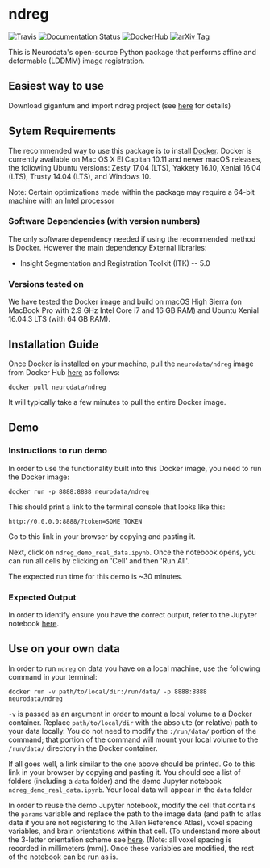 # ndreg
[![Travis](https://travis-ci.org/neurodata/ndreg.svg?branch=master)](https://travis-ci.org/#)
[![Documentation Status](https://readthedocs.org/projects/ndreg/badge/?version=latest)](http://ndreg.readthedocs.io/en/latest/?badge=latest)
[![DockerHub](https://img.shields.io/docker/pulls/neurodata/ndreg.svg)](https://hub.docker.com/r/neurodata/ndreg)
[![arXiv Tag](https://img.shields.io/badge/arXiv-1605.02060-brightgreen.svg)](https://arxiv.org/abs/1605.02060)<br/>


This is Neurodata's open-source Python package that performs affine and deformable (LDDMM) image registration.   <br/>

## Easiest way to use

Download gigantum and import ndreg project (see [here](https://gigantum.com/gigantum-examples/ndreg-2) for details)

## Sytem Requirements


The recommended way to use this package is to install [Docker](https://store.docker.com/search?offering=community&type=edition). Docker is currently available on Mac OS X El Capitan 10.11 and newer macOS releases, the following Ubuntu versions: Zesty 17.04 (LTS), Yakkety 16.10, Xenial 16.04 (LTS), Trusty 14.04 (LTS), and Windows 10.

Note: Certain optimizations made within the package may require a 64-bit machine with an Intel processor

### Software Dependencies (with version numbers)

The only software dependency needed if using the recommended method is Docker. However the main dependency
External libraries: <br/>
- Insight Segmentation and Registration Toolkit (ITK) -- 5.0 

### Versions tested on
We have tested the Docker image and build on macOS High Sierra (on MacBook Pro with 2.9 GHz Intel Core i7 and 16 GB RAM) and Ubuntu Xenial 16.04.3 LTS (with 64 GB RAM).

## Installation Guide

Once Docker is installed on your machine, pull the `neurodata/ndreg` image from Docker Hub [here](https://hub.docker.com/r/neurodata/ndreg) as follows: <br/>

`docker pull neurodata/ndreg` <br/>

It will typically take a few minutes to pull the entire Docker image.

## Demo

### Instructions to run demo

In order to use the functionality built into this Docker image, you need to run the Docker image:

`docker run -p 8888:8888 neurodata/ndreg` <br/>

This should print a link to the terminal console that looks like this: <br/>

`http://0.0.0.0:8888/?token=SOME_TOKEN` <br/>

Go to this link in your browser by copying and pasting it. <br/>

Next, click on `ndreg_demo_real_data.ipynb`. Once the notebook opens, you can run all cells by clicking on 'Cell' and then 'Run All'.

The expected run time for this demo is ~30 minutes.

### Expected Output

In order to identify ensure you have the correct output, refer to the Jupyter notebook [here](https://github.com/neurodata/ndreg/blob/master/ndreg_demo_real_data.ipynb).

## Use on your own data

In order to run `ndreg` on data you have on a local machine, use the following command in your terminal:

`docker run -v path/to/local/dir:/run/data/ -p 8888:8888 neurodata/ndreg` <br/>

`-v` is passed as an argument in order to mount a local volume to a Docker container. Replace `path/to/local/dir` with the absolute (or relative) path to your data locally. You do not need to modify the `:/run/data/` portion of the command; that portion of the command will mount your local volume to the `/run/data/`  directory in the Docker container. <br/>

If all goes well, a link similar to the one above should be printed. Go to this link in your browser by copying and pasting it. You should see a list of folders (including a `data` folder) and the demo Jupyter notebook `ndreg_demo_real_data.ipynb`. Your local data will appear in the `data` folder <br/>

In order to reuse the demo Jupyter notebook, modify the cell that contains the `params` variable and replace the path to the image data (and path to atlas data if you are not registering to the Allen Reference Atlas), voxel spacing variables, and brain orientations within that cell. (To understand more about the 3-letter orientation scheme see [here](http://www.grahamwideman.com/gw/brain/orientation/orientterms.htm). (Note: all voxel spacing is recorded in millimeters (mm)). Once these variables are modified, the rest of the notebook can be run as is.
